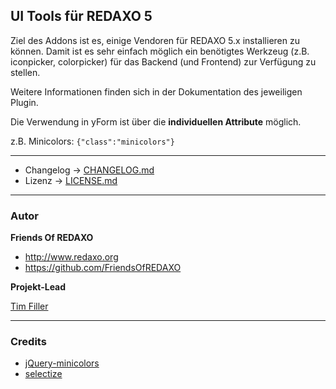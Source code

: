 ## UI Tools für REDAXO 5

Ziel des Addons ist es, einige Vendoren für REDAXO 5.x installieren zu können. Damit ist es sehr einfach möglich ein benötigtes Werkzeug (z.B. iconpicker, colorpicker) für das Backend (und Frontend) zur Verfügung zu stellen.

Weitere Informationen finden sich in der Dokumentation des jeweiligen Plugin.

Die Verwendung in yForm ist über die **individuellen Attribute** möglich.  

z.B. Minicolors: `{"class":"minicolors"}`


___
* Changelog -> [CHANGELOG.md](CHANGELOG.md)
* Lizenz ->  [LICENSE.md](LICENSE.md)


---

### Autor

**Friends Of REDAXO**

* http://www.redaxo.org
* https://github.com/FriendsOfREDAXO

**Projekt-Lead**

[Tim Filler](https://github.com/elricco)

___
### Credits

- [jQuery-minicolors](https://github.com/claviska/jquery-minicolors)
- [selectize](https://github.com/selectize/selectize.js/)
